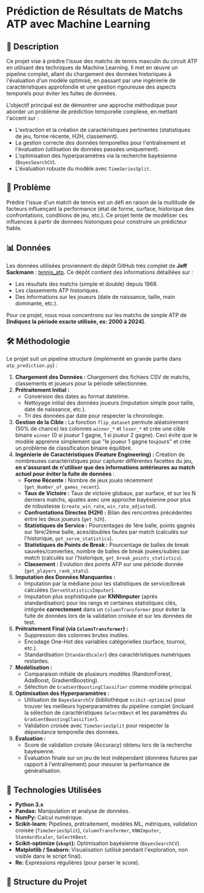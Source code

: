 # Prédiction de Résultats de Matchs ATP avec Machine Learning


## 📖 Description

Ce projet vise à prédire l'issue des matchs de tennis masculin du circuit ATP en utilisant des techniques de Machine Learning. Il met en œuvre un pipeline complet, allant du chargement des données historiques à l'évaluation d'un modèle optimisé, en passant par une ingénierie de caractéristiques approfondie et une gestion rigoureuse des aspects temporels pour éviter les fuites de données.

L'objectif principal est de démontrer une approche méthodique pour aborder un problème de prédiction temporelle complexe, en mettant l'accent sur :
*   L'extraction et la création de caractéristiques pertinentes (statistiques de jeu, forme récente, H2H, classement).
*   La gestion correcte des données temporelles pour l'entraînement et l'évaluation (utilisation de données passées uniquement).
*   L'optimisation des hyperparamètres via la recherche bayésienne (`BayesSearchCV`).
*   L'évaluation robuste du modèle avec `TimeSeriesSplit`.

## 🎯 Problème

Prédire l'issue d'un match de tennis est un défi en raison de la multitude de facteurs influençant la performance (état de forme, surface, historique des confrontations, conditions de jeu, etc.). Ce projet tente de modéliser ces influences à partir de données historiques pour construire un prédicteur fiable.

## 📊 Données

Les données utilisées proviennent du dépôt GitHub très complet de **Jeff Sackmann** : [tennis_atp](https://github.com/JeffSackmann/tennis_atp).
Ce dépôt contient des informations détaillées sur :
*   Les résultats des matchs (simple et double) depuis 1968.
*   Les classements ATP historiques.
*   Des informations sur les joueurs (date de naissance, taille, main dominante, etc.).

Pour ce projet, nous nous concentrons sur les matchs de simple ATP de **[Indiquez la période exacte utilisée, ex: 2000 à 2024]**.

## 🛠️ Méthodologie

Le projet suit un pipeline structuré (implémenté en grande partie dans `atp_prediction.py`) :

1.  **Chargement des Données :** Chargement des fichiers CSV de matchs, classements et joueurs pour la période sélectionnée.
2.  **Prétraitement Initial :**
    *   Conversion des dates au format datetime.
    *   Nettoyage initial des données joueurs (imputation simple pour taille, date de naissance, etc.).
    *   Tri des données par date pour respecter la chronologie.
3.  **Gestion de la Cible :** La fonction `flip_dataset` permute aléatoirement (50% de chance) les colonnes `winner_*` et `loser_*` et crée une cible binaire `winner` (0 si joueur 1 gagne, 1 si joueur 2 gagne). Ceci évite que le modèle apprenne simplement que "le joueur 1 gagne toujours" et crée un problème de classification binaire équilibré.
4.  **Ingénierie de Caractéristiques (Feature Engineering) :** Création de nombreuses caractéristiques pour capturer différentes facettes du jeu, **en s'assurant de n'utiliser que des informations antérieures au match actuel pour éviter la fuite de données** :
    *   **Forme Récente :** Nombre de jeux joués récemment (`get_Number_of_games_recent`).
    *   **Taux de Victoire :** Taux de victoire globaux, par surface, et sur les N derniers matchs, ajustés avec une approche bayésienne pour plus de robustesse (`create_win_rate`, `win_rate_adjusted`).
    *   **Confrontations Directes (H2H) :** Bilan des rencontres précédentes entre les deux joueurs (`get_h2h`).
    *   **Statistiques de Service :** Pourcentages de 1ère balle, points gagnés sur 1ère/2ème balle, aces/doubles fautes par match (calculés sur l'historique, `get_serve_statistics`).
    *   **Statistiques de Points de Break :** Pourcentage de balles de break sauvées/converties, nombre de balles de break jouées/subies par match (calculés sur l'historique, `get_break_points_statistics`).
    *   **Classement :** Evolution des points ATP sur une période donnée (`get_players_rank_stats`).
5.  **Imputation des Données Manquantes :**
    *   Imputation par la médiane pour les statistiques de service/break calculées (`ServeStatisticsImputer`).
    *   Imputation plus sophistiquée par **KNNImputer** (après standardisation) pour les rangs et certaines statistiques clés, intégrée **correctement** dans un `ColumnTransformer` pour éviter la fuite de données lors de la validation croisée et sur les données de test.
6.  **Prétraitement Final (via `ColumnTransformer`) :**
    *   Suppression des colonnes brutes inutiles.
    *   Encodage One-Hot des variables catégorielles (surface, tournoi, etc.).
    *   Standardisation (`StandardScaler`) des caractéristiques numériques restantes.
7.  **Modélisation :**
    *   Comparaison initiale de plusieurs modèles (RandomForest, AdaBoost, GradientBoosting).
    *   Sélection de `GradientBoostingClassifier` comme modèle principal.
8.  **Optimisation des Hyperparamètres :**
    *   Utilisation de `BayesSearchCV` (bibliothèque `scikit-optimize`) pour trouver les meilleurs hyperparamètres du pipeline complet (incluant la sélection de caractéristiques `SelectKBest` et les paramètres du `GradientBoostingClassifier`).
    *   Validation croisée avec `TimeSeriesSplit` pour respecter la dépendance temporelle des données.
9.  **Évaluation :**
    *   Score de validation croisée (Accuracy) obtenu lors de la recherche bayésienne.
    *   Évaluation finale sur un jeu de test indépendant (données futures par rapport à l'entraînement) pour mesurer la performance de généralisation.

## 🚀 Technologies Utilisées

*   **Python 3.x**
*   **Pandas:** Manipulation et analyse de données.
*   **NumPy:** Calcul numérique.
*   **Scikit-learn:** Pipelines, prétraitement, modèles ML, métriques, validation croisée (`TimeSeriesSplit`), `ColumnTransformer`, `KNNImputer`, `StandardScaler`, `SelectKBest`.
*   **Scikit-optimize (`skopt`):** Optimisation bayésienne (`BayesSearchCV`).
*   **Matplotlib / Seaborn:** Visualisation (utilisé pendant l'exploration, non visible dans le script final).
*   **Re:** Expressions régulières (pour parser le score).

## 📂 Structure du Projet
